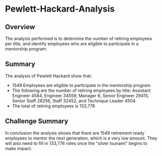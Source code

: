 # Pewlett-Hackard-Analysis

## Overview

The analysis performed is to determine the number of retiring employees per title, and identify employees who are eligible to participate in a mentorship program.

## Summary

The analysis of Pewlett Hackard show that:
- 1549 Employees are eligible to participate in the mentorship program
- The following are the number of retiring employees by title:
  Assistant Engineer	4584,
  Engineer	34559,
  Manager	6,
  Senior Engineer	29415,
  Senior Staff	28256,
  Staff	32452, and
  Technique Leader	4504.
 - The total of retiring employees is 133,776

## Challenge Summary

In conclusion the analysis shows that there are 1549 retirement ready employees to mentor the next generation, which is a very low amount. They will also need to fill in 133,776 roles once the "silver tsunami" begins to make impact.
